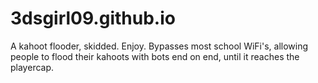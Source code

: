 # 3dsgirl09.github.io
A kahoot flooder, skidded. Enjoy.
Bypasses most school WiFi's, allowing people to flood their kahoots with bots end on end, until it reaches the playercap.
